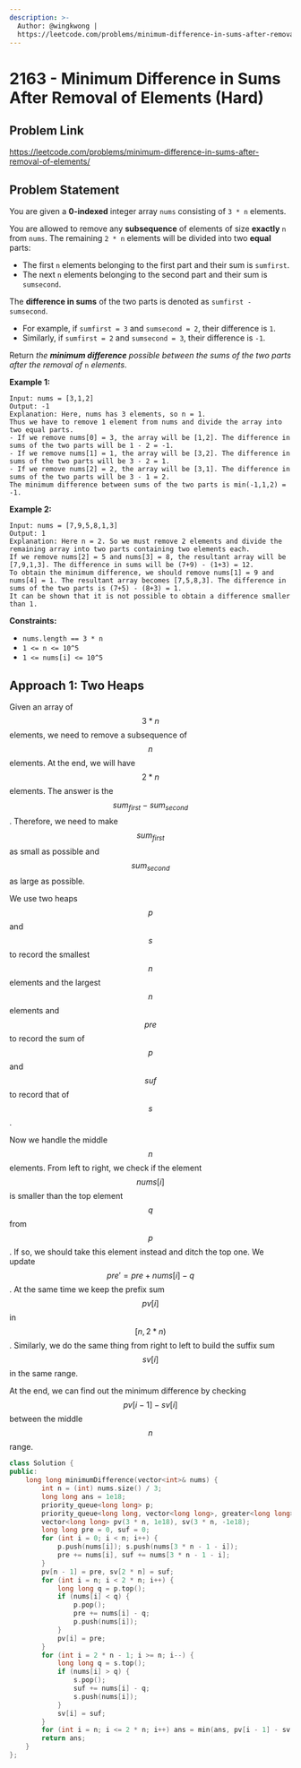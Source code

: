 ```yaml
---
description: >-
  Author: @wingkwong |
  https://leetcode.com/problems/minimum-difference-in-sums-after-removal-of-elements/
---
```


# 2163 - Minimum Difference in Sums After Removal of Elements (Hard)

## Problem Link

https://leetcode.com/problems/minimum-difference-in-sums-after-removal-of-elements/

## Problem Statement

You are given a **0-indexed** integer array `nums` consisting of `3 * n` elements.

You are allowed to remove any **subsequence** of elements of size **exactly** `n` from `nums`. The remaining `2 * n` elements will be divided into two **equal** parts:

* The first `n` elements belonging to the first part and their sum is `sumfirst`.
* The next `n` elements belonging to the second part and their sum is `sumsecond`.

The **difference in sums** of the two parts is denoted as `sumfirst - sumsecond`.

* For example, if `sumfirst = 3` and `sumsecond = 2`, their difference is `1`.
* Similarly, if `sumfirst = 2` and `sumsecond = 3`, their difference is `-1`.

Return _the **minimum difference** possible between the sums of the two parts after the removal of_ `n` _elements_.

**Example 1:**

```
Input: nums = [3,1,2]
Output: -1
Explanation: Here, nums has 3 elements, so n = 1. 
Thus we have to remove 1 element from nums and divide the array into two equal parts.
- If we remove nums[0] = 3, the array will be [1,2]. The difference in sums of the two parts will be 1 - 2 = -1.
- If we remove nums[1] = 1, the array will be [3,2]. The difference in sums of the two parts will be 3 - 2 = 1.
- If we remove nums[2] = 2, the array will be [3,1]. The difference in sums of the two parts will be 3 - 1 = 2.
The minimum difference between sums of the two parts is min(-1,1,2) = -1. 
```

**Example 2:**

```
Input: nums = [7,9,5,8,1,3]
Output: 1
Explanation: Here n = 2. So we must remove 2 elements and divide the remaining array into two parts containing two elements each.
If we remove nums[2] = 5 and nums[3] = 8, the resultant array will be [7,9,1,3]. The difference in sums will be (7+9) - (1+3) = 12.
To obtain the minimum difference, we should remove nums[1] = 9 and nums[4] = 1. The resultant array becomes [7,5,8,3]. The difference in sums of the two parts is (7+5) - (8+3) = 1.
It can be shown that it is not possible to obtain a difference smaller than 1.
```

**Constraints:**

* `nums.length == 3 * n`
* `1 <= n <= 10^5`
* `1 <= nums[i] <= 10^5`

## Approach 1: Two Heaps

Given an array of $$3 * n$$ elements, we need to remove a subsequence of $$n$$ elements. At the end, we will have $$2 * n$$ elements. The answer is the $$sum_{first} - sum_{second}$$. Therefore, we need to make $$sum_{first}$$as small as possible and $$sum_{second}$$ as large as possible.

We use two heaps $$p$$ and $$s$$ to record the smallest $$n$$ elements and the largest $$n$$ elements and $$pre$$to record the sum of $$p$$ and $$suf$$ to record that of $$s$$.

Now we handle the middle $$n$$ elements. From left to right, we check if the element $$nums[i]$$ is smaller than the top element $$q$$ from $$p$$. If so, we should take this element instead and ditch the top one. We update $$pre' = pre + nums[i] - q$$. At the same time we keep the prefix sum $$pv[i]$$ in$$[n, 2 * n)$$. Similarly, we do the same thing from right to left to build the suffix sum $$sv[i]$$ in the same range.

At the end, we can find out the minimum difference by checking $$pv[i - 1] - sv[i]$$ between the middle $$n$$ range.

<SolutionAuthor name="@wingkwong"/>

```cpp
class Solution {
public:
    long long minimumDifference(vector<int>& nums) {
        int n = (int) nums.size() / 3;
        long long ans = 1e18;
        priority_queue<long long> p;
        priority_queue<long long, vector<long long>, greater<long long>> s;
        vector<long long> pv(3 * n, 1e18), sv(3 * n, -1e18);
        long long pre = 0, suf = 0;
        for (int i = 0; i < n; i++) {
            p.push(nums[i]); s.push(nums[3 * n - 1 - i]);
            pre += nums[i], suf += nums[3 * n - 1 - i];
        }
        pv[n - 1] = pre, sv[2 * n] = suf;
        for (int i = n; i < 2 * n; i++) {
            long long q = p.top();
            if (nums[i] < q) {
                p.pop();
                pre += nums[i] - q;
                p.push(nums[i]);
            }
            pv[i] = pre;
        }
        for (int i = 2 * n - 1; i >= n; i--) {
            long long q = s.top();
            if (nums[i] > q) {
                s.pop();
                suf += nums[i] - q;
                s.push(nums[i]);
            }
            sv[i] = suf;
        }
        for (int i = n; i <= 2 * n; i++) ans = min(ans, pv[i - 1] - sv[i]);
        return ans;
    }
};
```

